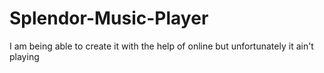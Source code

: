 # Splendor-Music-Player
I am being able to create it with the help of online but unfortunately it ain't playing
